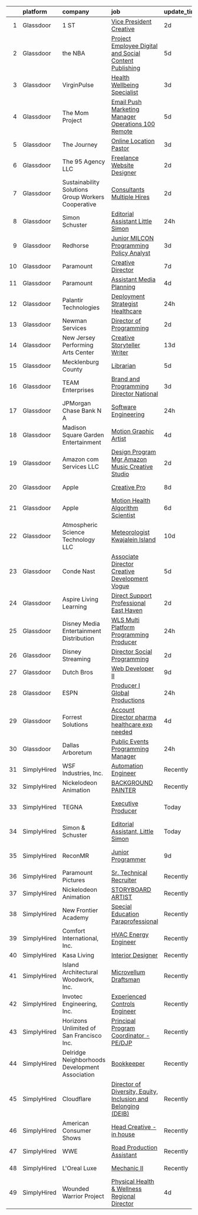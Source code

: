

|    | platform    | company                                            | job                                                                                                                                                                                                                                                                                                                                                                                                                                                                                                                                                                                                                                                                                                                                                                                                                                                                                                                                                                                                                                                                                                                                                                                                                                                                                                                                                     | update_time   | location                     |
|---:|:------------|:---------------------------------------------------|:--------------------------------------------------------------------------------------------------------------------------------------------------------------------------------------------------------------------------------------------------------------------------------------------------------------------------------------------------------------------------------------------------------------------------------------------------------------------------------------------------------------------------------------------------------------------------------------------------------------------------------------------------------------------------------------------------------------------------------------------------------------------------------------------------------------------------------------------------------------------------------------------------------------------------------------------------------------------------------------------------------------------------------------------------------------------------------------------------------------------------------------------------------------------------------------------------------------------------------------------------------------------------------------------------------------------------------------------------------|:--------------|:-----------------------------|
|  1 | Glassdoor   | 1 ST                                               | [Vice President  Creative](https://www.glassdoor.com/partner/jobListing.htm?pos=118&ao=1136043&s=58&guid=000001817feea315bb69784c82acf077&src=GD_JOB_AD&t=SR&vt=w&cs=1_6bb222fa&cb=1655708755215&jobListingId=1007947968578&jrtk=3-0-1g5vut8q2k27p801-1g5vut8qkr0oj800-59137df59e69f542-)                                                                                                                                                                                                                                                                                                                                                                                                                                                                                                                                                                                                                                                                                                                                                                                                                                                                                                                                                                                                                                                               | 2d            | Hallandale Beach, FL         |
|  2 | Glassdoor   | the NBA                                            | [Project Employee  Digital and Social Content Publishing](https://www.glassdoor.com/partner/jobListing.htm?pos=120&ao=1136043&s=58&guid=000001817feea315bb69784c82acf077&src=GD_JOB_AD&t=SR&vt=w&cs=1_7c3b96f9&cb=1655708755215&jobListingId=1007940054654&jrtk=3-0-1g5vut8q2k27p801-1g5vut8qkr0oj800-d02273300f113c7b-)                                                                                                                                                                                                                                                                                                                                                                                                                                                                                                                                                                                                                                                                                                                                                                                                                                                                                                                                                                                                                                | 5d            | Secaucus, NJ                 |
|  3 | Glassdoor   | VirginPulse                                        | [Health   Wellbeing Specialist](https://www.glassdoor.com/partner/jobListing.htm?pos=114&ao=1136043&s=58&guid=000001817feea315bb69784c82acf077&src=GD_JOB_AD&t=SR&vt=w&cs=1_625010ab&cb=1655708755212&jobListingId=1007945582787&jrtk=3-0-1g5vut8q2k27p801-1g5vut8qkr0oj800-02cf2e8bcc341bf7-)                                                                                                                                                                                                                                                                                                                                                                                                                                                                                                                                                                                                                                                                                                                                                                                                                                                                                                                                                                                                                                                          | 3d            | Remote                       |
|  4 | Glassdoor   | The Mom Project                                    | [Email   Push Marketing Manager   Operations  100  Remote ](https://www.glassdoor.com/partner/jobListing.htm?pos=108&ao=1110586&s=58&guid=000001817feea315bb69784c82acf077&src=GD_JOB_AD&t=SR&vt=w&cs=1_0a786abf&cb=1655708755211&jobListingId=1007940424888&cpc=AC285F3A3ECA6BB0&jrtk=3-0-1g5vut8q2k27p801-1g5vut8qkr0oj800-768d1e8051a4937b--6NYlbfkN0BDp_epf89aHDQhKpPegNJQ_ldQpEFZQsM9OcONMGxWx6pU56EKHF58QjVdAUvn2gWqMEeeReI9Lfo0jpm1b4pp7OwxvgNG4QPsVUjNHZDAecHM94SPetJDxiX0BM96QF0MwDtAJVFCTrjSrBNfEC6gZwgreDkUCCE-SgXUxBadsHaWK8vap87bEj4EqAc-igQldbeRuNVcyvUs0HqbVVwcI-HVaeJ875w1B1VXdhc2N2b10eM9ZioqXbJRYdNLaXfCLJe7ZD7GcDCOwBKExE-5EOe1z8wx0pSIifyV0XdR0c02lQwo9drAGkuqXK-hYzvklKhSlLVIYyJYfTJDqiL9oq9edUQO3FTh8XacYKpghlzqCC7ah17PruuJ5S-QEvuKueF_jgjjMUd8Kz19icEmM10czP7xr84GdIlsA0jBfQzec_JbnAtcNCZBy-zVgb3I8y1YpLhSga9dNIM7qzw6W5ZIcJeORn7H03Tdt5jNK3UNFjKK3QM8TQ9RLg4qKSxm7rxy08kwajl96586jP64JQZTVMC93XVCIRzSgq2AxecskrM3Z6Z4P1mSn-NYbbVL_G0t8_Bh1w%3D%3D)                                                                                                                                                                                                                                                                                                                                                                             | 5d            | Remote                       |
|  5 | Glassdoor   | The Journey                                        | [Online Location Pastor](https://www.glassdoor.com/partner/jobListing.htm?pos=113&ao=1136043&s=58&guid=000001817feea315bb69784c82acf077&src=GD_JOB_AD&t=SR&vt=w&ea=1&cs=1_bd5e6230&cb=1655708755212&jobListingId=1007944879859&jrtk=3-0-1g5vut8q2k27p801-1g5vut8qkr0oj800-b4a4b1c5b92e0f10-)                                                                                                                                                                                                                                                                                                                                                                                                                                                                                                                                                                                                                                                                                                                                                                                                                                                                                                                                                                                                                                                            | 3d            | Newark, DE                   |
|  6 | Glassdoor   | The 95 Agency LLC                                  | [Freelance Website Designer](https://www.glassdoor.com/partner/jobListing.htm?pos=115&ao=1136043&s=58&guid=000001817feea315bb69784c82acf077&src=GD_JOB_AD&t=SR&vt=w&ea=1&cs=1_93451628&cb=1655708755214&jobListingId=1007948321667&jrtk=3-0-1g5vut8q2k27p801-1g5vut8qkr0oj800-b20d6dd52eb32e38-)                                                                                                                                                                                                                                                                                                                                                                                                                                                                                                                                                                                                                                                                                                                                                                                                                                                                                                                                                                                                                                                        | 2d            | Remote                       |
|  7 | Glassdoor   | Sustainability Solutions Group Workers Cooperative | [Consultants  Multiple Hires ](https://www.glassdoor.com/partner/jobListing.htm?pos=101&ao=1110586&s=58&guid=000001817feea315bb69784c82acf077&src=GD_JOB_AD&t=SR&vt=w&ea=1&cs=1_4cd830db&cb=1655708755210&jobListingId=1007947496033&cpc=A8EA696C92E7776B&jrtk=3-0-1g5vut8q2k27p801-1g5vut8qkr0oj800-534572766a31773d--6NYlbfkN0DtdU5R-ToAv2xdkvsd8oJSGFfCO0ehaV5AhNAfMTO2EF-sZKwSWNbtTab7pIrGIWq0I2HzVvocq3jUtLrkRJTgFrlcZFGMge_EZdy0y1uq5TIFYoj-trbVIzdU2tcZMz-l-6YffNgEWhkmHp1FGqRo-O3ptfdg9eiQPSj1x3PJXzrqgp5LHxpZM4AsnfKgRk4DMsCdSRWW5_qlSY_HK9BHBCg_J2Vx2V2eOW-MU7kaSVfPbJzh7DDmgByZ0MEqHEuFlfPqy0EYmDDGR8_ZB-HOFl_KBMpTz03f1zX548wDO6T0o201OEY_XR70RT04xSxuiOdkKdLJcf7ateYWjczxSwYpFE8ib5nOtKXif4K0wHrhKFrvMDVj1BJ8tGRk3qJMeNsAfTx7XSvZ6cBPpjWH9yhZuajWWFlokBh_VWPxWa_oPjBT05kUy6YVO12kFc5IMsxsIzsUgx6M4o5112eKiSQLBdNwnJal1zMio-8BBSbOJsT55pbDJ-OXaBaIHtxXtuQfMg5i2A%3D%3D)                                                                                                                                                                                                                                                                                                                                                                                                                                                                     | 2d            | Remote                       |
|  8 | Glassdoor   | Simon   Schuster                                   | [Editorial Assistant  Little Simon](https://www.glassdoor.com/partner/jobListing.htm?pos=110&ao=1136043&s=58&guid=000001817feea315bb69784c82acf077&src=GD_JOB_AD&t=SR&vt=w&cs=1_6056cba0&cb=1655708755211&jobListingId=1007949419665&jrtk=3-0-1g5vut8q2k27p801-1g5vut8qkr0oj800-bb6fff7c76e42415-)                                                                                                                                                                                                                                                                                                                                                                                                                                                                                                                                                                                                                                                                                                                                                                                                                                                                                                                                                                                                                                                      | 24h           | New York, NY                 |
|  9 | Glassdoor   | Redhorse                                           | [Junior MILCON Programming Policy   Analyst](https://www.glassdoor.com/partner/jobListing.htm?pos=128&ao=1136043&s=58&guid=000001817feea315bb69784c82acf077&src=GD_JOB_AD&t=SR&vt=w&ea=1&cs=1_705340d9&cb=1655708755216&jobListingId=1007945623471&jrtk=3-0-1g5vut8q2k27p801-1g5vut8qkr0oj800-990539d542824218-)                                                                                                                                                                                                                                                                                                                                                                                                                                                                                                                                                                                                                                                                                                                                                                                                                                                                                                                                                                                                                                        | 3d            | Arlington, VA                |
| 10 | Glassdoor   | Paramount                                          | [Creative Director](https://www.glassdoor.com/partner/jobListing.htm?pos=124&ao=1136043&s=58&guid=000001817feea315bb69784c82acf077&src=GD_JOB_AD&t=SR&vt=w&cs=1_9efbb672&cb=1655708755215&jobListingId=1007934087606&jrtk=3-0-1g5vut8q2k27p801-1g5vut8qkr0oj800-2f309c48a3950df2-)                                                                                                                                                                                                                                                                                                                                                                                                                                                                                                                                                                                                                                                                                                                                                                                                                                                                                                                                                                                                                                                                      | 7d            | New York, NY                 |
| 11 | Glassdoor   | Paramount                                          | [Assistant  Media Planning](https://www.glassdoor.com/partner/jobListing.htm?pos=122&ao=1136043&s=58&guid=000001817feea315bb69784c82acf077&src=GD_JOB_AD&t=SR&vt=w&cs=1_09a846d8&cb=1655708755215&jobListingId=1007942838011&jrtk=3-0-1g5vut8q2k27p801-1g5vut8qkr0oj800-e033099bf3f196c2-)                                                                                                                                                                                                                                                                                                                                                                                                                                                                                                                                                                                                                                                                                                                                                                                                                                                                                                                                                                                                                                                              | 4d            | New York, NY                 |
| 12 | Glassdoor   | Palantir Technologies                              | [Deployment Strategist   Healthcare](https://www.glassdoor.com/partner/jobListing.htm?pos=102&ao=1110586&s=58&guid=000001817feea315bb69784c82acf077&src=GD_JOB_AD&t=SR&vt=w&cs=1_ef6d0af4&cb=1655708755210&jobListingId=1007950117582&cpc=3164FDD6030E246B&jrtk=3-0-1g5vut8q2k27p801-1g5vut8qkr0oj800-3fd5cc841a919a03--6NYlbfkN0Brd2bbJv--kwJLf5E6dthOUocw0FyT9949Kzz66cUevmgVuLUFWYj_oOBcuZnSDrPXJbOsmpWIkhHV-fvpmscJaCnvzQiqdIQdKLJ9kOHV1loZY5F2WNrbDSMzktMwNE0Pg-ircgRaW9ADtLJPHW2CCtmy32PPxPfEufD-zHKP5YvF88dU6KXaL9av2fuBvLTClBID7adOKrRW7nWWNuZE3xzs7JosQi94mDdYZapNWnDkyUYC3iWMQqaOJYILVJwjXZM6cpzWrb6F2qT8pFu75hpKiB6zqYpcVFJwvoFJMBsd8WIiikPLOtd56HlHl_BLzFApb7ckOafrSSpmJNLzEw_FF8Ukd5-T1BgdeE0-_TqCDfIY0yEhzeUyR67NfBrrqzcNjSeJz13vGAz4Oyjrg-EAmy-gxdgrvt733dNT0H8vhsL6e593ZYzD4EIOQwQehaMjBcYC5g%3D%3D)                                                                                                                                                                                                                                                                                                                                                                                                                                                                                                                                    | 24h           | New York, NY                 |
| 13 | Glassdoor   | Newman Services                                    | [Director of Programming](https://www.glassdoor.com/partner/jobListing.htm?pos=127&ao=1136043&s=58&guid=000001817feea315bb69784c82acf077&src=GD_JOB_AD&t=SR&vt=w&ea=1&cs=1_785832b4&cb=1655708755216&jobListingId=1007948312705&jrtk=3-0-1g5vut8q2k27p801-1g5vut8qkr0oj800-eccc44efb5cf215f-)                                                                                                                                                                                                                                                                                                                                                                                                                                                                                                                                                                                                                                                                                                                                                                                                                                                                                                                                                                                                                                                           | 2d            | Dallas, TX                   |
| 14 | Glassdoor   | New Jersey Performing Arts Center                  | [Creative Storyteller Writer](https://www.glassdoor.com/partner/jobListing.htm?pos=119&ao=1136043&s=58&guid=000001817feea315bb69784c82acf077&src=GD_JOB_AD&t=SR&vt=w&cs=1_e8aa4551&cb=1655708755215&jobListingId=1007921524454&jrtk=3-0-1g5vut8q2k27p801-1g5vut8qkr0oj800-2d08f25e9116905b-)                                                                                                                                                                                                                                                                                                                                                                                                                                                                                                                                                                                                                                                                                                                                                                                                                                                                                                                                                                                                                                                            | 13d           | Newark, NJ                   |
| 15 | Glassdoor   | Mecklenburg County                                 | [Librarian](https://www.glassdoor.com/partner/jobListing.htm?pos=112&ao=1136043&s=58&guid=000001817feea315bb69784c82acf077&src=GD_JOB_AD&t=SR&vt=w&cs=1_931f4adb&cb=1655708755212&jobListingId=1007940262489&jrtk=3-0-1g5vut8q2k27p801-1g5vut8qkr0oj800-3407ecece2af52d8-)                                                                                                                                                                                                                                                                                                                                                                                                                                                                                                                                                                                                                                                                                                                                                                                                                                                                                                                                                                                                                                                                              | 5d            | United States                |
| 16 | Glassdoor   | TEAM Enterprises                                   | [Brand and Programming Director   National](https://www.glassdoor.com/partner/jobListing.htm?pos=125&ao=1136043&s=58&guid=000001817feea315bb69784c82acf077&src=GD_JOB_AD&t=SR&vt=w&ea=1&cs=1_b4b4d4ed&cb=1655708755216&jobListingId=1007945568849&jrtk=3-0-1g5vut8q2k27p801-1g5vut8qkr0oj800-911ea191458b4c9c-)                                                                                                                                                                                                                                                                                                                                                                                                                                                                                                                                                                                                                                                                                                                                                                                                                                                                                                                                                                                                                                         | 3d            | Fort Lauderdale, FL          |
| 17 | Glassdoor   | JPMorgan Chase Bank  N A                           | [Software Engineering](https://www.glassdoor.com/partner/jobListing.htm?pos=117&ao=1136043&s=58&guid=000001817feea315bb69784c82acf077&src=GD_JOB_AD&t=SR&vt=w&cs=1_a56cea72&cb=1655708755215&jobListingId=1007949218138&jrtk=3-0-1g5vut8q2k27p801-1g5vut8qkr0oj800-a60602d6726891e4-)                                                                                                                                                                                                                                                                                                                                                                                                                                                                                                                                                                                                                                                                                                                                                                                                                                                                                                                                                                                                                                                                   | 24h           | Jersey City, NJ              |
| 18 | Glassdoor   | Madison Square Garden Entertainment                | [Motion Graphic Artist](https://www.glassdoor.com/partner/jobListing.htm?pos=129&ao=1136043&s=58&guid=000001817feea315bb69784c82acf077&src=GD_JOB_AD&t=SR&vt=w&cs=1_d9b4bbdc&cb=1655708755216&jobListingId=1007941947283&jrtk=3-0-1g5vut8q2k27p801-1g5vut8qkr0oj800-84c9d5bfa83d71e0-)                                                                                                                                                                                                                                                                                                                                                                                                                                                                                                                                                                                                                                                                                                                                                                                                                                                                                                                                                                                                                                                                  | 4d            | New York, NY                 |
| 19 | Glassdoor   | Amazon com Services LLC                            | [Design Program Mgr  Amazon Music Creative Studio](https://www.glassdoor.com/partner/jobListing.htm?pos=111&ao=1136043&s=58&guid=000001817feea315bb69784c82acf077&src=GD_JOB_AD&t=SR&vt=w&cs=1_e0a78d83&cb=1655708755212&jobListingId=1007946588644&jrtk=3-0-1g5vut8q2k27p801-1g5vut8qkr0oj800-d388e497c7cb4f7e-)                                                                                                                                                                                                                                                                                                                                                                                                                                                                                                                                                                                                                                                                                                                                                                                                                                                                                                                                                                                                                                       | 2d            | Remote                       |
| 20 | Glassdoor   | Apple                                              | [Creative Pro](https://www.glassdoor.com/partner/jobListing.htm?pos=123&ao=1136043&s=58&guid=000001817feea315bb69784c82acf077&src=GD_JOB_AD&t=SR&vt=w&cs=1_21af1c69&cb=1655708755215&jobListingId=1007933277025&jrtk=3-0-1g5vut8q2k27p801-1g5vut8qkr0oj800-13bac93f6ec23cc2-)                                                                                                                                                                                                                                                                                                                                                                                                                                                                                                                                                                                                                                                                                                                                                                                                                                                                                                                                                                                                                                                                           | 8d            | Clinton Township, MI         |
| 21 | Glassdoor   | Apple                                              | [Motion Health Algorithm Scientist](https://www.glassdoor.com/partner/jobListing.htm?pos=106&ao=1110586&s=58&guid=000001817feea315bb69784c82acf077&src=GD_JOB_AD&t=SR&vt=w&cs=1_113d788b&cb=1655708755211&jobListingId=1007937963441&cpc=AC285F3A3ECA6BB0&jrtk=3-0-1g5vut8q2k27p801-1g5vut8qkr0oj800-0a9e17f364445473--6NYlbfkN0BvKrLyj5gPmtZO9T8euul8TCxuuKNOtzRJOomxnwSEodTz2Bc-sPZlC5mDe-NOaJgNsHPVffztlti6jcAy-c5lQiRWgjb8vOedoeW8sxp_Z5N98i8skw2smaIqLptJN34K10d0QfdKun9rJlU_md8wBszVFDOZHtEYCsQwbzuBQxlIOWH9yqW5lGuLbgbipmk7nMABwQ2fvaef3L7ev-rRsXNaOA3ylBu1phUmCpEk4s1qeAL2JZZXEQQog3HI6PSaxaDbLY-QlbfvQ8LiIfU6m_-ODUn0q0PSAHqS3iKmou9bPfmk7gzx7VUOgtm8hTbZQmVubkOyiTFRI0YQrvgPl1sG7xJ5F1sb_E0dmSRPKfkuet-rZFWn9j10rxwxFBmikbdDpF0-sCUDQPhl1Cj3HwQo6NwfIQi86gfHVfXrow_9O2FYvjmqDx3exmmrJuo2v-7RTiimooZjqx28AMcHMJPtU1cGTvHtpMpypqPPbxFC4DAWdB2YqJ6wIZt5jojfuVaf2E_uhMflfX3_GaPeRkQ663QSXuADS9UObKj9QOr6lIi5JLda4WAEULKgXXFcu2WeIVT6l8T5NoGyoVS_DqvGjfhvQd3GbqwHabuO_WeVU254d8MF1d3uSOXGxWZkVp5YnhVMeWC6_7vU4FbuNqmh9ZEn8S6LD3lKFH2B-6jrPdw1rHHQXeF8znKQZlCJsMZZ6moFvsO27Z3eBi6BeA7AciFvH0XvvnXhSEGXhQZjl6rhgcbYfED16Dfllb975OlNkrRpadGDv7-JaDMrmUZQpsxdkG-eyrXb3PuRwy2qvtNB-VWu2rgJlyQnDUisuU8VlPWNSAVvwAScp12zMOOhEwU3QjWLvoqgawHB4MDT4FcbH134Ct2YDwfMPUaDAbKG0muaBMeDi-NwCiZiXCMUFaRcWzikx_yKqwt4axGPFkRtIhd9sW-4WhZ32LurebVQdjWVMDKkcr9bHOmw) | 6d            | San Diego, CA                |
| 22 | Glassdoor   | Atmospheric Science Technology  LLC                | [Meteorologist Kwajalein Island](https://www.glassdoor.com/partner/jobListing.htm?pos=109&ao=1110586&s=58&guid=000001817feea315bb69784c82acf077&src=GD_JOB_AD&t=SR&vt=w&cs=1_245ee5db&cb=1655708755213&jobListingId=1007928503327&cpc=47CFDC01B3F81FAC&jrtk=3-0-1g5vut8q2k27p801-1g5vut8qkr0oj800-6e0a8534b0978a36--6NYlbfkN0D0ff9e8Lfwlpl5zGbQmpn59AL71QmFd7VKOAnfyjZzp5sdngV8WPgYe0dov1m7Y2nJ7JT0KxhYW8DPE6D7FVO413sGTvCwcg2i6kRKsFio_SpmxEXZF4no-mFiwKB_BxlprvJC-2bp3P3cadBUoJmUCufCDdZu0bq2tUOdLYD8MJBf03uwHx4BrkZ3bzvo7fbRG8U7LL51aO224SWXbs81vd34jRqCONZ78TXkqhYp9DVqadE64QWFNda7HQ_w3iKifRTLNY3NP7OT5mQYmUt4LAJvigojbL6MfDWxA5TKJQhiFmENeWIEZCIS4plDSAkiqfZXAfjsF56EeZHOivLLfryd0zF8L9BpdL5067fMiFXb8wOEuQE3DDpm55T7fu3bDhkKSYuWRMYHt8ukQRO4aEOlrQ3DKgs2dYXVu6L_afZNp8ZkIIxr7qoe7XgXvBz3LE4eSOHc0uAJFBYh5NT8FZxXlPnS7nk%3D)                                                                                                                                                                                                                                                                                                                                                                                                                                                                                                                      | 10d           | Norman, OK                   |
| 23 | Glassdoor   | Conde Nast                                         | [Associate Director  Creative Development  Vogue](https://www.glassdoor.com/partner/jobListing.htm?pos=121&ao=1136043&s=58&guid=000001817feea315bb69784c82acf077&src=GD_JOB_AD&t=SR&vt=w&cs=1_c2f7fd50&cb=1655708755215&jobListingId=1007940100240&jrtk=3-0-1g5vut8q2k27p801-1g5vut8qkr0oj800-0536a6288ba0cd9a-)                                                                                                                                                                                                                                                                                                                                                                                                                                                                                                                                                                                                                                                                                                                                                                                                                                                                                                                                                                                                                                        | 5d            | New York, NY                 |
| 24 | Glassdoor   | Aspire Living   Learning                           | [Direct Support Professional East Haven](https://www.glassdoor.com/partner/jobListing.htm?pos=103&ao=1110586&s=58&guid=000001817feea315bb69784c82acf077&src=GD_JOB_AD&t=SR&vt=w&ea=1&cs=1_84bfa3f6&cb=1655708755211&jobListingId=1007947181324&cpc=2F9DD8B511C89582&jrtk=3-0-1g5vut8q2k27p801-1g5vut8qkr0oj800-3cdf3e97041152b7--6NYlbfkN0BAo3YetzOhxh1-XRJC8-CQqtiyOuUy45qwvY4JoNcgcU1LyyZj3JSy9XZ7nHvFgr1p4UiVRFs7-RJnEjCAV36P9KWoNibtpqCq34CdJwhGWtpTwqce1w0jB1zT6XxxB3xa1hBN364sk1mLcwgUqxFaBLKoUUXjEbB4BDbPtVE4a4ZXPldZrYy4-8DY6_WyMRSOxxuJ5DKVBRvRQnIwq52NSS_pA6f3BpP7QLkNowkDI23ccdr08jGXvy63Fl3jfQCf5JRw4Jk1vvzdFBV_nQ94PWfvgzVFSRLGt6rXFivG3e6nddP_7MuVve_nEaQtFJB94iOSNiWQJGRi0FvUZAanguCJ8xLR9i1XZciWWQe3z4GKp2Ojr8Q-cWvHcpK8YTiDAij2Xbj4z6F-rpZxlclWoMqZ7YkJf1_iB7GFTOkCiqgVE52jVq_CtIuqy7Y3BIETYhQXizrqBQ%3D%3D)                                                                                                                                                                                                                                                                                                                                                                                                                                                                                                                           | 2d            | New Haven, CT                |
| 25 | Glassdoor   | Disney Media   Entertainment Distribution          | [WLS  Multi Platform Programming Producer](https://www.glassdoor.com/partner/jobListing.htm?pos=104&ao=1110586&s=58&guid=000001817feea315bb69784c82acf077&src=GD_JOB_AD&t=SR&vt=w&cs=1_114a8070&cb=1655708755211&jobListingId=1007950120050&cpc=56C4EA4A1A191A49&jrtk=3-0-1g5vut8q2k27p801-1g5vut8qkr0oj800-ef207c2384c7bf36--6NYlbfkN0DAFTyt7pbDCC2JPO79CSdi1dIb81yjczP5qsKcZIxgiYm3-7g-689UvJS8MdHcuGOdnKzSsa5G5e8IEAXGMfs0iW75APtwNq-PPpfbOTeJnGAXsiLjCeWbBg4FKfe_o5iujVm8SC1tJDXC7JhSCVOqNpZvSuw_NLwCi0gHuWCm--DTLzy-qx0bz5L8SQXjHaVwoNKTXgJak_2g5pyWBwPKIOLuDUyorpP2y_JlRdrIib9oBj-y6G3BuBM2ttG_6NzfE2_nnUirZBk_ldi6rrILW38lbWcc4Z6qUDkYLi-R7U5utzYS7E1z6dL2oi02kBT2W5mYqZ8EeqKBwzg-9cr2NmI2W6zqHqBH32yyaXYOmLcQC2dLakv-Hkex-Z1ZAXB4iPBZ7CTo-eTCciqs29S0mplm6LmsNUpu798YWJ1daEdUiqf3DvsBDWYlRNVIBa4%3D)                                                                                                                                                                                                                                                                                                                                                                                                                                                                                                                                            | 24h           | La Grange, IL                |
| 26 | Glassdoor   | Disney Streaming                                   | [Director  Social   Programming](https://www.glassdoor.com/partner/jobListing.htm?pos=116&ao=1136043&s=58&guid=000001817feea315bb69784c82acf077&src=GD_JOB_AD&t=SR&vt=w&cs=1_b305b175&cb=1655708755215&jobListingId=1007947204347&jrtk=3-0-1g5vut8q2k27p801-1g5vut8qkr0oj800-de23779d6267c30a-)                                                                                                                                                                                                                                                                                                                                                                                                                                                                                                                                                                                                                                                                                                                                                                                                                                                                                                                                                                                                                                                         | 2d            | Glendale, CA                 |
| 27 | Glassdoor   | Dutch Bros                                         | [Web Developer II](https://www.glassdoor.com/partner/jobListing.htm?pos=130&ao=1136043&s=58&guid=000001817feea315bb69784c82acf077&src=GD_JOB_AD&t=SR&vt=w&cs=1_f9cdeca1&cb=1655708755218&jobListingId=1007932227542&jrtk=3-0-1g5vut8q2k27p801-1g5vut8qkr0oj800-b9d7740511227a60-)                                                                                                                                                                                                                                                                                                                                                                                                                                                                                                                                                                                                                                                                                                                                                                                                                                                                                                                                                                                                                                                                       | 9d            | Oregon                       |
| 28 | Glassdoor   | ESPN                                               | [Producer I  Global Productions](https://www.glassdoor.com/partner/jobListing.htm?pos=105&ao=1110586&s=58&guid=000001817feea315bb69784c82acf077&src=GD_JOB_AD&t=SR&vt=w&cs=1_63a88d8c&cb=1655708755211&jobListingId=1007950119927&cpc=FD1C1DA32C38CFA7&jrtk=3-0-1g5vut8q2k27p801-1g5vut8qkr0oj800-9aef512dddf79852--6NYlbfkN0DAFTyt7pbDCC2JPO79CSdi1dIb81yjczP5qsKcZIxgiYm3-7g-689Ur9xqU8QiYHWdc4FWst9jRUNpz5VSUiY21H14gKquGVXGZW2uY6EBzWidC4P8uuvL-XSd1zYbp4V5vHpgbY5gd1FTt1rWlVvJ4nzBiWj2QSiQ09-Goukb64UCLFPXEtag5u0HWAfGGeL1bjggwaj7d5tZh88qhA5isnCktJ59cYmLvOvWroOBNTqH5jNAghqtSWBIUOaeeH6_BAQwgg7fCP819LndOyDcU-6FeTEULbHJwjCYGffL0JUvzDPCAC_9hLxQoebaKkQNeVURSEhXT7v-WJpdN6aZ3FwvzvtPm6b4jdjWWgeexRLk7Q5LIfgNOJ3oAODpxaFrubYnnKjR00Exbtq-AmLjOAZjEGzwzRpQQy4s42l1TMfA7vWKt1DTsE5RWfaexq7fQJ-QnuJ2rw%3D%3D)                                                                                                                                                                                                                                                                                                                                                                                                                                                                                                                                        | 24h           | Bristol, CT                  |
| 29 | Glassdoor   | Forrest Solutions                                  | [Account Director  pharma healthcare exp needed ](https://www.glassdoor.com/partner/jobListing.htm?pos=107&ao=1110586&s=58&guid=000001817feea315bb69784c82acf077&src=GD_JOB_AD&t=SR&vt=w&ea=1&cs=1_ff2e4542&cb=1655708755212&jobListingId=1007942267149&cpc=C4A69CCDBB3B9599&jrtk=3-0-1g5vut8q2k27p801-1g5vut8qkr0oj800-cdada683bd1322bf--6NYlbfkN0AuHnhZjmcyaB6k4MEd6HCuGKyWhbjlTBeGSExt6nCCqxeankVGR7-7Sdjn6DI7Ps3cwHHTjcir59qateDwRe_V092nw4Ug-DHsnZnkzNLkvyFeq47G9oJHPWav491x-OXJkPdhlfx5kv9E8EA64i-CYumUSh61KkTCZpfZAKg4LmzxlZK0aprROX9MYiN1_rC-MdITS85lVEYB-hszP5aF8mxdxw1v81EMT5hF8rUtb4hkVx2bwmp0DWjflUXu2kR7zCCOMY0dTV9GdHYQ5-Z6KbvTuR470GCAV9fzT0j6632aTfOGuRx9QL9w6eQeJx9IM-rtwSdgRDUuUI9i_0TdjqnMt8iuoD1Eo6E2TrP_XaQVgE-qDxmY_9_E2LRmYr1ZYPWoXrKr51tkngCdsqwvtAKG8avD-zVrV9eHh6VnYLtF6smXOfZaLxjHOAjdUNBBDO5jqGSlZ3OldWIfKDjWRP-MRn_u1dwkUfNGsG3_uJo0FFtOmQ09RDChO2hZ5q83EgzLLc2LTQ%3D%3D)                                                                                                                                                                                                                                                                                                                                                                                                                                                  | 4d            | Remote                       |
| 30 | Glassdoor   | Dallas Arboretum                                   | [Public Events Programming Manager](https://www.glassdoor.com/partner/jobListing.htm?pos=126&ao=1136043&s=58&guid=000001817feea315bb69784c82acf077&src=GD_JOB_AD&t=SR&vt=w&cs=1_2217017d&cb=1655708755216&jobListingId=1007950575313&jrtk=3-0-1g5vut8q2k27p801-1g5vut8qkr0oj800-38b6567b0af6e103-)                                                                                                                                                                                                                                                                                                                                                                                                                                                                                                                                                                                                                                                                                                                                                                                                                                                                                                                                                                                                                                                      | 24h           | Dallas, TX                   |
| 31 | SimplyHired | WSF Industries, Inc.                               | [Automation Engineer](https://www.simplyhired.com/job/FBH4vD2EuUY_kjqaeddwoHQ98yOQTHBS3CEI40z6TqDFmjnJ48yjGA?q=creative+programming)                                                                                                                                                                                                                                                                                                                                                                                                                                                                                                                                                                                                                                                                                                                                                                                                                                                                                                                                                                                                                                                                                                                                                                                                                    | Recently      | Tonawanda, NY                |
| 32 | SimplyHired | Nickelodeon Animation                              | [BACKGROUND PAINTER](https://www.simplyhired.com/job/G1Bh_5GgXC3k0wGIWoYqb_LgoSji1cG4jzr1GMuPiPVoz4Pl9ieEHA?q=creative+programming)                                                                                                                                                                                                                                                                                                                                                                                                                                                                                                                                                                                                                                                                                                                                                                                                                                                                                                                                                                                                                                                                                                                                                                                                                     | Recently      | Burbank, CA                  |
| 33 | SimplyHired | TEGNA                                              | [Executive Producer](https://www.simplyhired.com/job/cuKDnLu34Y4x9NvnjTpHduzzyLAdzRXZ29acdz9fGfwO8wab6Bb0Lw?q=creative+programming)                                                                                                                                                                                                                                                                                                                                                                                                                                                                                                                                                                                                                                                                                                                                                                                                                                                                                                                                                                                                                                                                                                                                                                                                                     | Today         | San Antonio, TX +1 location  |
| 34 | SimplyHired | Simon & Schuster                                   | [Editorial Assistant, Little Simon](https://www.simplyhired.com/job/RWvD5G16YSS9_8lUKQulWBtTajPbA8U5lTLB6NZI45WP2J-XjOQzWg?q=creative+programming)                                                                                                                                                                                                                                                                                                                                                                                                                                                                                                                                                                                                                                                                                                                                                                                                                                                                                                                                                                                                                                                                                                                                                                                                      | Today         | New York, NY                 |
| 35 | SimplyHired | ReconMR                                            | [Junior Programmer](https://www.simplyhired.com/job/M437I1R7pYU9YAkJZwNDE_nvP69U_9iu6dVMZ4F9tdgnRvtyScEq_Q?q=creative+programming)                                                                                                                                                                                                                                                                                                                                                                                                                                                                                                                                                                                                                                                                                                                                                                                                                                                                                                                                                                                                                                                                                                                                                                                                                      | 9d            | San Antonio, TX +4 locations |
| 36 | SimplyHired | Paramount Pictures                                 | [Sr. Technical Recruiter](https://www.simplyhired.com/job/EoYTfilyvoiTwQ0M_R3u0ubKO-pWZvY3iEIVTuiApWLdKea47zZ3IA?q=creative+programming)                                                                                                                                                                                                                                                                                                                                                                                                                                                                                                                                                                                                                                                                                                                                                                                                                                                                                                                                                                                                                                                                                                                                                                                                                | Recently      | Remote                       |
| 37 | SimplyHired | Nickelodeon Animation                              | [STORYBOARD ARTIST](https://www.simplyhired.com/job/GUkO5_DzcFts0jIJW-6G3joq8VU4bZTkU64LrXWHd9KPmUnA5-7Crw?q=creative+programming)                                                                                                                                                                                                                                                                                                                                                                                                                                                                                                                                                                                                                                                                                                                                                                                                                                                                                                                                                                                                                                                                                                                                                                                                                      | Recently      | Burbank, CA                  |
| 38 | SimplyHired | New Frontier Academy                               | [Special Education Paraprofessional](https://www.simplyhired.com/job/aE-MWId-VQi0QQeUbEMOAl2paFX2Y_AoU6hQ_KSUHSUJyu-JGL9d1Q?q=creative+programming)                                                                                                                                                                                                                                                                                                                                                                                                                                                                                                                                                                                                                                                                                                                                                                                                                                                                                                                                                                                                                                                                                                                                                                                                     | Recently      | Prairie du Chien, WI         |
| 39 | SimplyHired | Comfort International, Inc.                        | [HVAC Energy Engineer](https://www.simplyhired.com/job/cCLM8oMWzQk_k8lP4D3WsN8l6m_oh4L1_9FJEjzVApq2e3ynIDOGvg?q=creative+programming)                                                                                                                                                                                                                                                                                                                                                                                                                                                                                                                                                                                                                                                                                                                                                                                                                                                                                                                                                                                                                                                                                                                                                                                                                   | Recently      | Penngrove, CA                |
| 40 | SimplyHired | Kasa Living                                        | [Interior Designer](https://www.simplyhired.com/job/3jo1vLoRxQwIxjveCkIgtohMYQNtSvV_pdR7k5wvi1utkdHlWqd3Tw?q=creative+programming)                                                                                                                                                                                                                                                                                                                                                                                                                                                                                                                                                                                                                                                                                                                                                                                                                                                                                                                                                                                                                                                                                                                                                                                                                      | Recently      | Seattle, WA                  |
| 41 | SimplyHired | Island Architectural Woodwork, Inc.                | [Microvellum Draftsman](https://www.simplyhired.com/job/hqeiPvIoMFqB3BUoB2jLeYgczD-6YF0GkbmnIUHqzr3Ev5_4qGsfmQ?q=creative+programming)                                                                                                                                                                                                                                                                                                                                                                                                                                                                                                                                                                                                                                                                                                                                                                                                                                                                                                                                                                                                                                                                                                                                                                                                                  | Recently      | Ronkonkoma, NY               |
| 42 | SimplyHired | Invotec Engineering, Inc.                          | [Experienced Controls Engineer](https://www.simplyhired.com/job/hgezqZnkFpQUWj88Sn4wibKApzGtKCGkFlfMABndsUX0zgxKLvXNFQ?q=creative+programming)                                                                                                                                                                                                                                                                                                                                                                                                                                                                                                                                                                                                                                                                                                                                                                                                                                                                                                                                                                                                                                                                                                                                                                                                          | Recently      | Brooklyn Park, MN            |
| 43 | SimplyHired | Horizons Unlimited of San Francisco Inc.           | [Principal Program Coordinator - PE/DJP](https://www.simplyhired.com/job/i0B1Sr7_4T2AFN0Myf-I7fmAkVUuqpQ7DJYQQx69b4i68PmK6b0QgA?q=creative+programming)                                                                                                                                                                                                                                                                                                                                                                                                                                                                                                                                                                                                                                                                                                                                                                                                                                                                                                                                                                                                                                                                                                                                                                                                 | Recently      | San Francisco, CA            |
| 44 | SimplyHired | Delridge Neighborhoods Development Association     | [Bookkeeper](https://www.simplyhired.com/job/DcmF_6jr69VtkTViuB2CFM3Sw1K_zgXNw-I2crHolEZJsrEhCmcd4Q?q=creative+programming)                                                                                                                                                                                                                                                                                                                                                                                                                                                                                                                                                                                                                                                                                                                                                                                                                                                                                                                                                                                                                                                                                                                                                                                                                             | Recently      | Seattle, WA                  |
| 45 | SimplyHired | Cloudflare                                         | [Director of Diversity, Equity, Inclusion and Belonging (DEIB)](https://www.simplyhired.com/job/9_TgHVFzD0DiKKC8jv81z9_OgUQknM0jtUIYj_oP80yekOQnCDm7sg?q=creative+programming)                                                                                                                                                                                                                                                                                                                                                                                                                                                                                                                                                                                                                                                                                                                                                                                                                                                                                                                                                                                                                                                                                                                                                                          | Recently      | Austin, TX                   |
| 46 | SimplyHired | American Consumer Shows                            | [Head Creative - in house](https://www.simplyhired.com/job/2Unvl8OTiUXnPGtBTej6Vumb183qbvg3aah3V2W0mXa-h5Xm9S53RA?q=creative+programming)                                                                                                                                                                                                                                                                                                                                                                                                                                                                                                                                                                                                                                                                                                                                                                                                                                                                                                                                                                                                                                                                                                                                                                                                               | Recently      | Remote                       |
| 47 | SimplyHired | WWE                                                | [Road Production Assistant](https://www.simplyhired.com/job/QBStxMvT--zj8-7nGiQ1XxVMz9PWitpMAmeqJDvN6vQ41CvYFC0uig?q=creative+programming)                                                                                                                                                                                                                                                                                                                                                                                                                                                                                                                                                                                                                                                                                                                                                                                                                                                                                                                                                                                                                                                                                                                                                                                                              | Recently      | Remote                       |
| 48 | SimplyHired | L'Oreal Luxe                                       | [Mechanic II](https://www.simplyhired.com/job/wuBbSNADura57-GUBHYmzU2QbyA0J7eN2tzw8VCepUf87hoUvsUELQ?q=creative+programming)                                                                                                                                                                                                                                                                                                                                                                                                                                                                                                                                                                                                                                                                                                                                                                                                                                                                                                                                                                                                                                                                                                                                                                                                                            | Recently      | Monmouth Junction, NJ        |
| 49 | SimplyHired | Wounded Warrior Project                            | [Physical Health & Wellness Regional Director](https://www.simplyhired.com/job/cBAFEPvQnd_2sVwfO3aCkcY8Xkt9eJeVvpCvi6vN5l-F9c4cq1aerg?q=creative+programming)                                                                                                                                                                                                                                                                                                                                                                                                                                                                                                                                                                                                                                                                                                                                                                                                                                                                                                                                                                                                                                                                                                                                                                                           | 4d            | San Antonio, TX +1 location  |